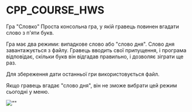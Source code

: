 # CPP_COURSE_HWS

Гра "Словко"
Проста консольна гра, у якій гравець повинен вгадати слово з п'яти букв. 

Гра має два режими: випадкове слово або "слово дня". Слово дня завантажується з файлу. Гравець вводить свої припущення, і програма відповідає, скільки букв він відгадав правильно, і дозволяє зіграти ще раз. 

Для збереження дати останньої гри використовується файл.

Якщо гравець вгадає "слово дня", він не зможе вибрати цей режим сьогодні у меню.

![""](./CPP_COURSE_HWS/HW13/Screenshot.jpg)







